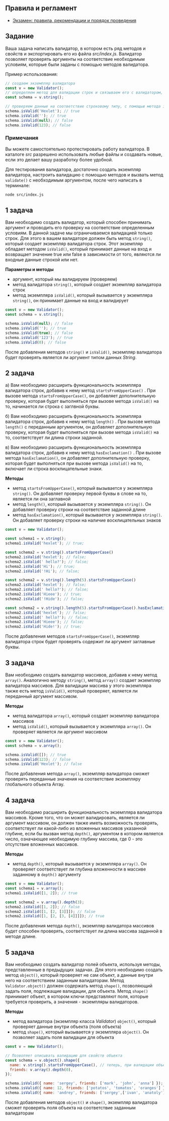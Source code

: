 ## Правила и регламент

- [Экзамен: правила, рекомендации и порядок проведения](https://hexly.notion.site/d9289c18871c44508bc7c7f05a51d94f)

## Задание

Ваша задача написать валидатор, в котором есть ряд методов и свойств и экспортировать его из файла *src/index.js*. Валидатор позволяет проверять аргументы на соответствие необходимым условиям, которые были заданы с помощью методов валидатора.

Пример использования:

```javascript
// создаем экземпляр валидатора
const v = new Validator();
// определяем метод для валидации строк и связываем его с валидатором, обращаясь к нему через переменную.
const schema = v.string();

// проверяем данные на соответствие строковому типу, с помощью метода isValid()
schema.isValid('Hexlet'); // true
schema.isValid(''); // true
schema.isValid(null); // false
schema.isValid(123); // false
```

### Примечания

Вы можете самостоятельно протестировать работу валидатора. В каталоге *src* разрешено использовать любые файлы и создавать новые, если это делает вашу разработку более удобной.

Для тестирования валидатора, достаточно создать экземпляр валидатора, настроить валидацию с помощью методов и вызвать метод `validate()` с необходимым аргументом, после чего написать в терминале:

```bash
node src/index.js
```

## 1 задача

Вам необходимо создать валидатор, который способен принимать аргумент и проводить его проверку на соответствие определенным условиям. В данной задаче мы ограничиваемся валидацией только строк. Для этого в вашем валидаторе должен быть метод `string()`, который создает экземпляр валидатора строк. Этот экземпляр обладает методом `isValid()`, который принимает данные на вход и возвращает значение true или false в зависимости от того, являются ли входные данные строкой или нет.

**Параметры и методы**

- аргумент, который мы валидируем (проверяем)
- метод валидатора `string()`, который создает экземпляр валидатора строк
- метод экземпляра `isValid()`, который вызывается у экземпляра `string()`, он принимает данные на вход и валидирует

```javascript
const v = new Validator();
const schema = v.string();

schema.isValid(null); // false
schema.isValid(''); // true
schema.isValid(true); // false
schema.isValid('123'); // true
schema.isValid(0); // false
```

После добавления методов `string()` и `isValid()`, экземпляр валидатора будет проверять является ли аргумент типом данных *String*.

## 2 задача

а) Вам необходимо расширить функциональность экземпляра валидатора строк, добавив к нему метод `startsFromUpperCase()` .
При вызове метода `startsFromUpperCase()`, он добавляет дополнительную проверку,
которая будет выполняться при вызове метода `isValid()` на то, начинается ли строка с заглвной буквы.

б) Вам необходимо расширить функциональность экземпляра валидатора строк, добавив к нему метод `length()` .
При вызове метода `length()` c переданным аргументом, он добавляет дополнительную проверку,
которая будет выполняться при вызове метода `isValid()` на то, соответствует ли длина строки заданной.

в) Вам необходимо расширить функциональность экземпляра валидатора строк, добавив к нему метод `hasExclamation()` .
При вызове метода `hasExclamation()`, он добавляет дополнительную проверку,
которая будет выполняться при вызове метода `isValid()` на то, включает ли строка восклицательные знаки.

**Методы**

- метод `startsFromUpperCase()`, который вызывается у экземпляра `string()`. Он добавляет проверку первой буквы в слове на то, является ли она заглавной
- метод `length()`, который вызывается у экземпляра `string()`. Он добавляет проверку строки на соответствие заданной длине
- метод `hasExclamation()`, который вызывается у экземпляра `string()`. Он добавляет проверку строки на наличие восклицательных знаков

```javascript
const v = new Validator();

const schema1 = v.string();
schema1.isValid('hexlet'); // true;

const schema2 = v.string().startsFromUpperCase()
schema2.isValid('hexlet'); // false;
schema2.isValid(' hello?'); // false;
schema2.isValid('Hi'); // true;
schema2.isValid('!Hi'); // false;

const schema2 = v.string().length(5).startsFromUpperCase()
schema2.isValid('hexlet'); // false;
schema2.isValid(' hello?'); // false;
schema2.isValid('Hieee'); // true;
schema2.isValid('!Hide'); // false;

const schema2 = v.string().length(5).startsFromUpperCase().hasExclamation()
schema2.isValid('hexlet'); // false;
schema2.isValid(' hello?'); // false;
schema2.isValid('Hieee'); // false;
schema2.isValid('Hide!'); // true;
```

После добавления методов `startsFromUpperCase()`, экземпляр валидатора строк будет проверять содержит ли аргумент заглавные буквы.

## 3 задача

Вам необходимо создать валидатор массивов, добавив к нему метод `array()`. Аналогично методу `string()`, метод `array()` создает экземпляр валидатора массивов. Для валидации массива у этого экземпляра также есть метод `isValid()`, который проверяет, является ли переданный аргумент массивом.

**Методы**

- метод валидатора `array()`, который создает экземпляр валидатора массивов
- метод `isValid()`, который вызывается у экземпляра `array()`. Он проверяет является ли аргумент массивом

```javascript
const v = new Validator();
const schema = v.array();

schema.isValid([]); // true
schema.isValid(123); // false
schema.isValid('Hexlet'); // false
```

После добавления метода `array()`, экземпляр валидатора сможет проверять переданные значения на соответствие экземпляру глобального объекта Array.

## 4 задача

Вам необходимо расширить функциональность экземпляра валидатора массивов. Кроме того, что он может валидировать, является ли аргумент массивом, он должен также иметь возможность проверять, соответствует ли какой-либо из вложенных массивов указанной глубине, если бы вызван метод `depth()`, аргументом в котором является число, означающее необходимую глубину массива, где 0 - это отсутствие вложенных массивов.

**Методы**

- метод `depth()`, который вызывается у экземпляра `array()`. Он проверяет соответствует ли глубина вложенности в массиве заданному в `depth()` аргументу

```javascript
const v = new Validator();
const schema1 = v.array();
schema1.isValid([1, 2]); // true

const schema2 = v.array().depth(3);
schema2.isValid([1, 2]); // false
schema2.isValid([1, [2, [3]]]); // false
schema2.isValid([1, [2, [3, [4]]]]); // true
```

После добавления метода `depth()`, экземпляр валидатора массивов будет способен проверять, соответствует ли длина массива заданной в методе длине.

## 5 задача

Вам необходимо создать валидатор полей объекта, используя методы, представленные в предыдущих задачах. Для этого необходимо создать метод `object()`, который проверяет не сам объект, а данные внутри него на соответствием заданным валидаторам. Метод `Validator.object()` должен содержать метод `shape()`, позволяющий задать поля, подлежащие валидации, для объекта. Метод `shape()` принимает объект, в котором ключи представляют поля, которые требуется проверить, а значения - экземпляры валидаторов.

**Методы**

- метод валидатора (экземпляр класса *Validator*) `object()`, который проверяет данные внутри объекта (поля объекта)
- метод `shape()`, который вызывается у экземпляра `object()`. Он позволяет задать поля валидации для объекта

```javascript
const v = new Validator();

// Позволяет описывать валидацию для свойств объекта
const schema = v.object().shape({
  name: v.string().startsFromUpperCase(), // теперь, при валидации объекта с ключом id, значение этого ключа пройдет валидацию в соответствии с текущими методами
  friends: v.array().depth(0),
});

schema.isValid({ name: 'sergey', friends: ['mark', 'john', 'anna'] }); // true
schema.isValid({ name: 12, friends: ['potatos', 'tomatos', 'oranges'] }); // false
schema.isValid({ name: 'andrey', friends: ['sergey',['ivan', 'anatoly']] }); // false
```

После добавления методов `object()` и `shape()`, экземпляр валидатора сможет проверять поля объекта на соответствие заданным валидаторам
